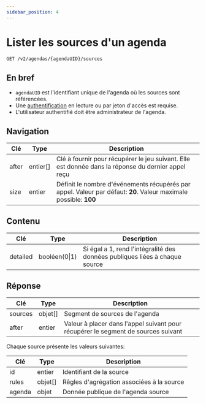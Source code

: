 ```yaml
---
sidebar_position: 4
---
```


# Lister les sources d'un agenda

```bash
GET /v2/agendas/{agendaUID}/sources
```

## En bref

* `agendaUID` est l'identifiant unique de l'agenda où les sources sont référencées.
* Une [authentification](/authentification) en lecture ou par jeton d'accès est requise.
* L'utilisateur authentifié doit être administrateur de l'agenda.

## Navigation

| Clé            | Type     | Description                                                                                                        |
|----------------|----------|--------------------------------------------------------------------------------------------------------------------|
| after          | entier[] | Clé à fournir pour récupérer le jeu suivant. Elle est donnée dans la réponse du dernier appel reçu                 |
| size           | entier   | Définit le nombre d'événements récupérés par appel. Valeur par défaut: **20**. Valeur maximale possible: **100**   |

## Contenu

| Clé            | Type            | Description                                                                    |
|----------------|-----------------|--------------------------------------------------------------------------------|
| detailed       | booléen(0\|1)   | Si égal a 1, rend l'intégralité des données publiques liées à chaque source    |

## Réponse

| Clé            | Type            | Description                                                                       |
|----------------|-----------------|-----------------------------------------------------------------------------------|
| sources        | objet[]         | Segment de sources de l'agenda                                                    |
| after          | entier          | Valeur à placer dans l'appel suivant pour récupérer le segment de sources suivant |

Chaque source présente les valeurs suivantes:

| Clé            | Type            | Description                                                                       |
|----------------|-----------------|-----------------------------------------------------------------------------------|
| id             | entier          | Identifiant de la source                                                          |
| rules          | objet[]         | Rêgles d'agrégation associées à la source                                         |
| agenda         | objet           | Donnée publique de l'agenda source
